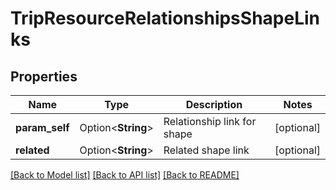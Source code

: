 # TripResourceRelationshipsShapeLinks

## Properties

Name | Type | Description | Notes
------------ | ------------- | ------------- | -------------
**param_self** | Option<**String**> | Relationship link for shape | [optional]
**related** | Option<**String**> | Related shape link | [optional]

[[Back to Model list]](../README.md#documentation-for-models) [[Back to API list]](../README.md#documentation-for-api-endpoints) [[Back to README]](../README.md)


